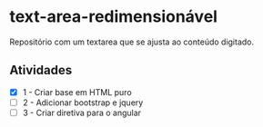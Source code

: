 # text-area-redimensionável

Repositório com um textarea que se ajusta ao conteúdo digitado.

## Atividades ##

- [x] 1 - Criar base em HTML puro
- [ ] 2 - Adicionar bootstrap e jquery
- [ ] 3 - Criar diretiva para o angular

